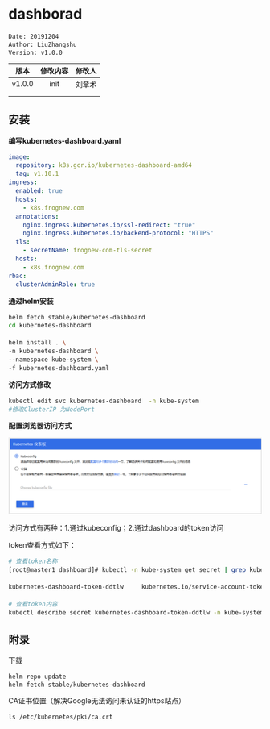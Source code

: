 # dashborad

```
Date: 20191204
Author: LiuZhangshu
Version: v1.0.0
```

|  版本  | 修改内容 | 修改人 |
| :----: | :------: | :----: |
| v1.0.0 |   init   | 刘章术 |
|        |          |        |
|        |          |        |

## 安装

**编写kubernetes-dashboard.yaml**

```yaml
image:
  repository: k8s.gcr.io/kubernetes-dashboard-amd64
  tag: v1.10.1
ingress:
  enabled: true
  hosts:
    - k8s.frognew.com
  annotations:
    nginx.ingress.kubernetes.io/ssl-redirect: "true"
    nginx.ingress.kubernetes.io/backend-protocol: "HTTPS"
  tls:
    - secretName: frognew-com-tls-secret
  hosts:
    - k8s.frognew.com
rbac:
  clusterAdminRole: true
```

**通过helm安装**

```bash
helm fetch stable/kubernetes-dashboard
cd kubernetes-dashboard

helm install . \
-n kubernetes-dashboard \
--namespace kube-system \
-f kubernetes-dashboard.yaml
```

**访问方式修改** 

```bash
kubectl edit svc kubernetes-dashboard  -n kube-system
#修改ClusterIP 为NodePort	
```



**配置浏览器访问方式**

![dashboard1](dashboard1.png)

访问方式有两种：1.通过kubeconfig；2.通过dashboard的token访问

token查看方式如下：

```bash
# 查看token名称
[root@master1 dashboard]# kubectl -n kube-system get secret | grep kubernetes-dashboard-token

kubernetes-dashboard-token-ddtlw     kubernetes.io/service-account-token   3      16m

# 查看token内容
kubectl describe secret kubernetes-dashboard-token-ddtlw -n kube-system 
```

## 附录

下载

```
helm repo update
helm fetch stable/kubernetes-dashboard
```

CA证书位置（解决Google无法访问未认证的https站点）

```
ls /etc/kubernetes/pki/ca.crt
```





